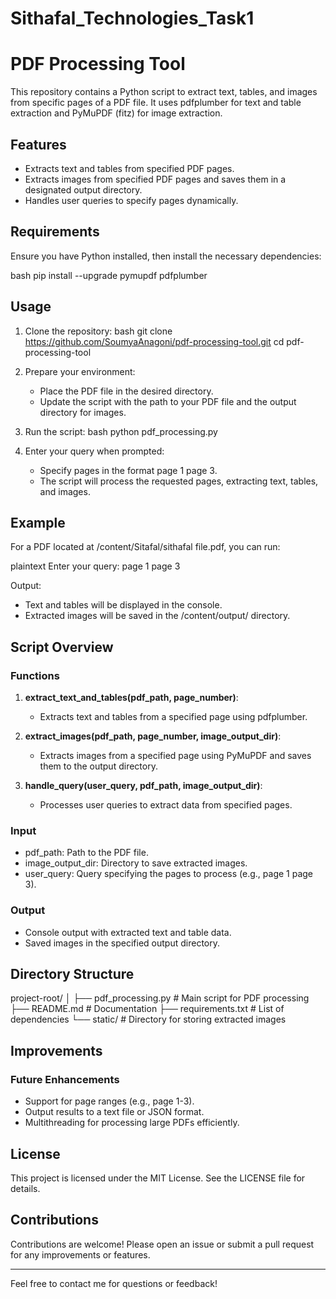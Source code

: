 # Sithafal_Technologies_Task1
# PDF Processing Tool

This repository contains a Python script to extract text, tables, and images from specific pages of a PDF file. It uses pdfplumber for text and table extraction and PyMuPDF (fitz) for image extraction.

## Features

- Extracts text and tables from specified PDF pages.
- Extracts images from specified PDF pages and saves them in a designated output directory.
- Handles user queries to specify pages dynamically.

## Requirements

Ensure you have Python installed, then install the necessary dependencies:

bash
pip install --upgrade pymupdf pdfplumber


## Usage

1. Clone the repository:
   bash
   git clone https://github.com/SoumyaAnagoni/pdf-processing-tool.git
   cd pdf-processing-tool
   

2. Prepare your environment:
   - Place the PDF file in the desired directory.
   - Update the script with the path to your PDF file and the output directory for images.

3. Run the script:
   bash
   python pdf_processing.py
   

4. Enter your query when prompted:
   - Specify pages in the format page 1 page 3.
   - The script will process the requested pages, extracting text, tables, and images.

## Example

For a PDF located at /content/Sitafal/sithafal file.pdf, you can run:

plaintext
Enter your query: page 1 page 3


Output:
- Text and tables will be displayed in the console.
- Extracted images will be saved in the /content/output/ directory.

## Script Overview

### Functions

1. **extract_text_and_tables(pdf_path, page_number)**:
   - Extracts text and tables from a specified page using pdfplumber.

2. **extract_images(pdf_path, page_number, image_output_dir)**:
   - Extracts images from a specified page using PyMuPDF and saves them to the output directory.

3. **handle_query(user_query, pdf_path, image_output_dir)**:
   - Processes user queries to extract data from specified pages.

### Input
- pdf_path: Path to the PDF file.
- image_output_dir: Directory to save extracted images.
- user_query: Query specifying the pages to process (e.g., page 1 page 3).

### Output
- Console output with extracted text and table data.
- Saved images in the specified output directory.

## Directory Structure


project-root/
│
├── pdf_processing.py      # Main script for PDF processing
├── README.md              # Documentation
├── requirements.txt       # List of dependencies
└── static/                # Directory for storing extracted images


## Improvements

### Future Enhancements
- Support for page ranges (e.g., page 1-3).
- Output results to a text file or JSON format.
- Multithreading for processing large PDFs efficiently.

## License

This project is licensed under the MIT License. See the LICENSE file for details.

## Contributions

Contributions are welcome! Please open an issue or submit a pull request for any improvements or features.

---

Feel free to contact me for questions or feedback!
